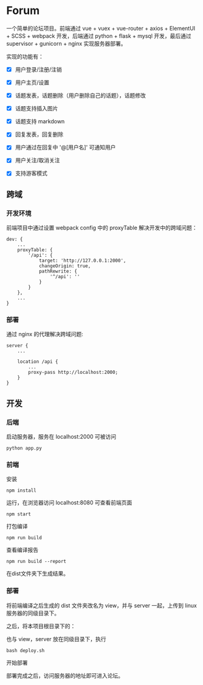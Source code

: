 # Forum

一个简单的论坛项目。前端通过 vue + vuex + vue-router + axios + ElementUI + SCSS + webpack 开发，后端通过 python + flask + mysql 开发，最后通过 supervisor + gunicorn + nginx 实现服务器部署。

实现的功能有：

- [x] 用户登录/注册/注销
- [x] 用户主页/设置
- [x] 话题发表，话题删除（用户删除自己的话题），话题修改
- [x] 话题支持插入图片
- [x] 话题支持 markdown
- [x] 回复发表，回复删除
- [x] 用户通过在回复中 '@[用户名]' 可通知用户
- [x] 用户关注/取消关注
- [x] 支持游客模式


## 跨域

### 开发环境

前端项目中通过设置 webpack config 中的 proxyTable 解决开发中的跨域问题：

    dev: {
        ...
        proxyTable: {
            '/api': {
                target: 'http://127.0.0.1:2000',
                changeOrigin: true,
                pathRewrite: {
                    '^/api': ''
                }
            }
        },
        ...
    }

### 部署

通过 nginx 的代理解决跨域问题:

    server {
        ...

        location /api {
            ...
            proxy-pass http://localhost:2000;
        }
    }


## 开发

### 后端

启动服务器，服务在 localhost:2000 可被访问

    python app.py


### 前端

安装

    npm install

运行，在浏览器访问 localhost:8080 可查看前端页面

    npm start

打包编译

    npm run build

查看编译报告

    npm run build --report

在dist文件夹下生成结果。

### 部署

将前端编译之后生成的 dist 文件夹改名为 view，并与 server 一起，上传到 linux 服务器的同级目录下。

之后，将本项目根目录下的：



也与 view，server 放在同级目录下，执行

    bash deploy.sh

开始部署

部署完成之后，访问服务器的地址即可进入论坛。